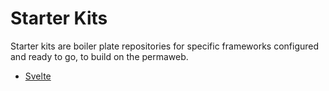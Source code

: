 # Starter Kits

Starter kits are boiler plate repositories for specific frameworks configured and ready to go, to build on the permaweb.

* [Svelte](./svelte/index.md)